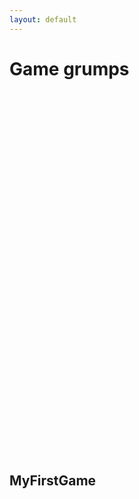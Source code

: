 ```yaml
---
layout: default
---
```




<meta charset="utf-8">
<meta http-equiv="Content-Type" content="text/html; charset=utf-8">
<title>Mr Krabs</title>
<link rel="shortcut icon" href="TemplateData/favicon.ico">
<link rel="stylesheet" href="TemplateData/style.css">
<script src="TemplateData/UnityProgress.js"></script>
<script src="Build/UnityLoader.js"></script>
<script>
  var unityInstance = UnityLoader.instantiate("unityContainer", "Build/Webgl.json", {onProgress: UnityProgress});
</script>
<h1>Game grumps</h1>


<h2>
  <div class="webgl-content">
    <div id="unityContainer" style="width: 960px; height: 600px"></div>
    <div class="footer">
      <div class="webgl-logo"></div>
      <div class="fullscreen" onclick="unityInstance.SetFullscreen(1)"></div>
      <div class="title">MyFirstGame</div>
    </div>
  </div>
</h2>